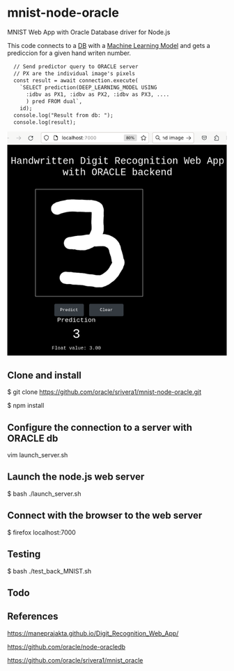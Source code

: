 # mnist-node-oracle


MNIST Web App with Oracle Database driver for Node.js

This code connects to a [DB](https://github.com/oracle/srivera1/mnist_oracle) with a [Machine Learning Model](https://github.com/srivera1/mnist_oracle/tree/master/exported_mnist_trained) and gets a prediccion for a given hand writen number.


      // Send predictor query to ORACLE server
      // PX are the individual image's pixels
      const result = await connection.execute(
        `SELECT prediction(DEEP_LEARNING_MODEL USING
          :idbv as PX1, :idbv as PX2, :idbv as PX3, ....
          ) pred FROM dual`,
        id);
      console.log("Result from db: ");
      console.log(result);


![front](https://github.com/srivera1/mnist-node-oracle/blob/main/img/front.png?raw=true)

## Clone and install

$ git clone https://github.com/oracle/srivera1/mnist-node-oracle.git

$ npm install

## Configure the connection to a server with ORACLE db

vim launch_server.sh

## Launch the node.js web server

$ bash ./launch_server.sh

## Connect with the browser to the web server

$ firefox localhost:7000


## Testing

$ bash ./test_back_MNIST.sh


## Todo



## References

https://maneprajakta.github.io/Digit_Recognition_Web_App/


https://github.com/oracle/node-oracledb


https://github.com/oracle/srivera1/mnist_oracle